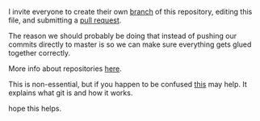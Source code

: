 I invite everyone to create their own [branch](https://github.com/blog/1377-create-and-delete-branches) of this repository, editing this file, and submitting a [pull request](https://help.github.com/articles/using-pull-requests/).

The reason we should probably be doing that instead of pushing our commits directly to master is so we can make sure everything gets glued together correctly.

More info about repositories [here](https://help.github.com/articles/create-a-repo/).

This is non-essential, but if you happen to be confused [this](https://git-scm.com/documentation) may help. It explains what git is and how it works.

hope this helps.
